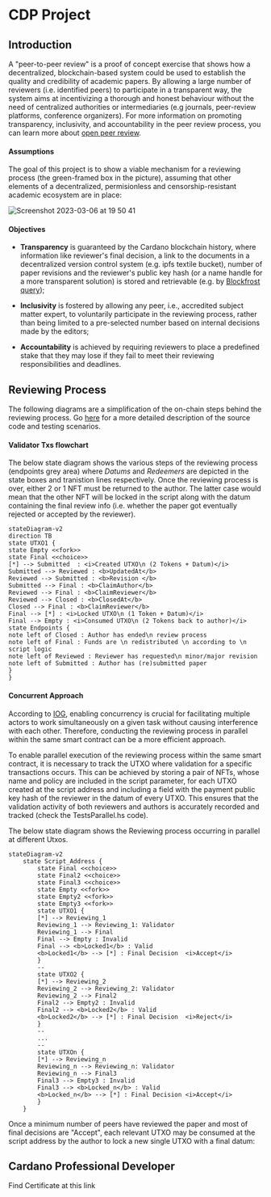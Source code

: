 # CDP Project
## Introduction
A "peer-to-peer review" is a proof of concept exercise that shows how a decentralized, blockchain-based system could be used to establish the quality and credibility of academic papers. By allowing a large number of reviewers (i.e. identified peers) to participate in a transparent way, the system aims at incentivizing a thorough and honest behaviour without the need of centralized authorities or intermediaries (e.g journals, peer-review platforms, conference organizers). For more information on promoting transparency, inclusivity, and accountability in the peer review process, you can learn more about [open peer review](https://www.fosteropenscience.eu/learning/open-peer-review/#/id/5a17e150c2af651d1e3b1bce).


#### Assumptions
The goal of this project is to show a viable mechanism for a reviewing process (the green-framed box in the picture), assuming that other elements of a decentralized, permisionless and censorship-resistant academic ecosystem are in place:

![Screenshot 2023-03-06 at 19 50 41](https://user-images.githubusercontent.com/104091627/223203427-68435d17-262c-4a6d-8542-270d197d25a9.png)




#### Objectives 
- <b>Transparency</b> is guaranteed by the Cardano blockchain history, where information like reviewer's final decision, a link to the documents in a  decentralized version control system (e.g. ipfs textile bucket), number of paper revisions and the reviewer's public key hash (or a name handle for a more transparent solution) is stored and retrievable (e.g. by [Blockfrost query](https://docs.blockfrost.io/#tag/Cardano-Scripts/paths/%7E1scripts%7E1datum%7E1%7Bdatum_hash%7D/get)); 

- <b>Inclusivity</b> is fostered by allowing any peer, i.e., accredited subject matter expert, to voluntarily participate in the reviewing process, rather than being limited to a pre-selected number based on internal decisions made by the editors; 

- <b>Accountability</b> is achieved by requiring reviewers to place a predefined stake that they may lose if they fail to meet their reviewing responsibilities and deadlines.

## Reviewing Process
The following diagrams are a simplification of the on-chain steps behind the reviewing process. Go [here](https://github.com/gufett0/mesposito_CDP/tree/main/src) for a more detailed description of the source code and testing scenarios. 


#### Validator Txs flowchart 
The below state diagram shows the various steps of the reviewing process (endpoints grey area) where <i>Datums</i> and <i>Redeemers</i> are depicted in the state boxes and tranistion lines respectively. Once the reviewing process is over, either 2 or 1 NFT must be returned to the author. The latter case would mean that the other NFT will be locked in the script along with the datum containing the final review info (i.e. whether the paper got eventually rejected or accepted by the reviewer).

```mermaid
stateDiagram-v2
direction TB
state UTXO1 {
state Empty <<fork>>
state Final <<choice>>
[*] --> Submitted  : <i>Created UTXO\n (2 Tokens + Datum)</i>  
Submitted --> Reviewed : <b>UpdatedAt</b> 
Reviewed --> Submitted : <b>Revision </b> 
Submitted --> Final : <b>ClaimAuthor</b> 
Reviewed --> Final : <b>ClaimReviewer</b> 
Reviewed --> Closed : <b>ClosedAt</b> 
Closed --> Final : <b>ClaimReviewer</b> 
Final --> [*] : <i>Locked UTXO\n (1 Token + Datum)</i> 
Final --> Empty : <i>Consumed UTXO\n (2 Tokens back to author)</i> 
state Endpoints {
note left of Closed : Author has ended\n review process
note left of Final : Funds are \n redistributed \n according to \n script logic
note left of Reviewed : Reviewer has requested\n minor/major revision
note left of Submitted : Author has (re)submitted paper
}
}
```


#### Concurrent Approach
According to [IOG](https://iohk.io/en/blog/posts/2021/09/10/concurrency-and-all-that-cardano-smart-contracts-and-the-eutxo-model/), enabling concurrency is crucial for facilitating multiple actors to work simultaneously on a given task without causing interference with each other. Therefore, conducting the reviewing process in parallel within the same smart contract can be a more efficient approach.

To enable parallel execution of the reviewing process within the same smart contract, it is necessary to track the UTXO where validation for a specific transactions occurs. This can be achieved by storing a pair of NFTs, whose name and policy are included in the script parameter, for each UTXO created at the script address and including a field with the payment public key hash of the reviewer in the datum of every UTXO. This ensures that the validation activity of both reviewers and authors is accurately recorded and tracked (check the TestsParallel.hs code). 

The below state diagram shows the Reviewing process occurring in parallel at different Utxos. 

```mermaid
stateDiagram-v2
    state Script_Address {
        state Final <<choice>>
        state Final2 <<choice>>
        state Final3 <<choice>>
        state Empty <<fork>>
        state Empty2 <<fork>>
        state Empty3 <<fork>>
        state UTXO1 {
        [*] --> Reviewing_1
        Reviewing_1 --> Reviewing_1: Validator
        Reviewing_1 --> Final
        Final --> Empty : Invalid
        Final --> <b>Locked1</b> : Valid
        <b>Locked1</b> --> [*] : Final Decision  <i>Accept</i> 
        }
        --
        state UTXO2 {
        [*] --> Reviewing_2
        Reviewing_2 --> Reviewing_2: Validator
        Reviewing_2 --> Final2
        Final2 --> Empty2 : Invalid
        Final2 --> <b>Locked2</b> : Valid
        <b>Locked2</b> --> [*] : Final Decision  <i>Reject</i> 
        }
        --
        ...
        --
        state UTXOn {
        [*] --> Reviewing_n
        Reviewing_n --> Reviewing_n: Validator
        Reviewing_n --> Final3
        Final3 --> Empty3 : Invalid
        Final3 --> <b>Locked_n</b> : Valid
        <b>Locked_n</b> --> [*] : Final Decision <i>Accept</i> 
        }
    }
```

Once a minimum number of peers have reviewed the paper and most of final decisions are "Accept", each relevant UTXO may be consumed at the script address by the author to lock a new single UTXO with a final datum:





## Cardano Professional Developer 
Find Certificate at this link
